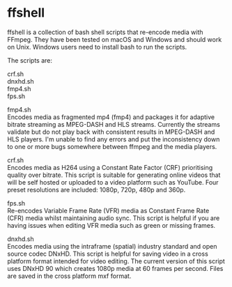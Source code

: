 # ffshell
ffshell is a collection of bash shell scripts that re-encode media with FFmpeg. They have been tested on macOS and Windows and should work on Unix. Windows users need to install bash to run the scripts.

The scripts are:

crf.sh\
dnxhd.sh\
fmp4.sh\
fps.sh

fmp4.sh\
Encodes media as fragmented mp4 (fmp4) and packages it for adaptive bitrate streaming as MPEG-DASH and HLS streams. Currently the streams validate but do not play back with consistent results in MPEG-DASH and HLS players. I'm unable to find any errors and put the inconsistency down to one or more bugs somewhere between ffmpeg and the media players.

crf.sh\
Encodes media as H264 using a Constant Rate Factor (CRF) prioritising quality over bitrate. This script is suitable for generating online videos that will be self hosted or uploaded to a video platform such as YouTube. Four preset resolutions are included: 1080p, 720p, 480p and 360p.

fps.sh\
Re-encodes Variable Frame Rate (VFR) media as Constant Frame Rate (CFR) media whilst maintaining audio sync. This script is helpful if you are having issues when editing VFR media such as green or missing frames.

dnxhd.sh\
Encodes media using the intraframe (spatial) industry standard and open source codec DNxHD. This script is helpful for saving video in a cross platform format intended for video editing. The current version of this script uses DNxHD 90 which creates 1080p media at 60 frames per second. Files are saved in the cross platform mxf format.
